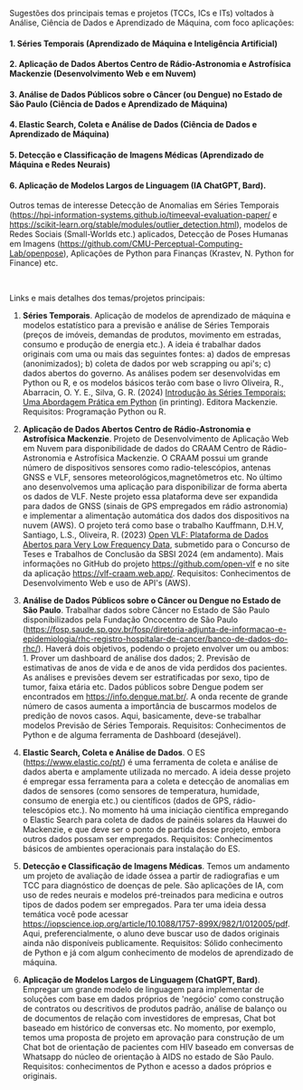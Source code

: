 Sugestões dos principais temas e projetos (TCCs, ICs e ITs) voltados à Análise, Ciência de Dados e Aprendizado de Máquina, com foco aplicações:

#### 1. Séries Temporais (Aprendizado de Máquina e Inteligência Artificial) 

#### 2. Aplicação de Dados Abertos Centro de Rádio-Astronomia e Astrofísica Mackenzie (Desenvolvimento Web e em Nuvem)

#### 3. Análise de Dados Públicos sobre o Câncer (ou Dengue) no Estado de São Paulo (Ciência de Dados e Aprendizado de Máquina)

#### 4. Elastic Search, Coleta e Análise de Dados (Ciência de Dados e Aprendizado de Máquina)

#### 5. Detecção e Classificação de Imagens Médicas (Aprendizado de Máquina e Redes Neurais)

#### 6. Aplicação de Modelos Largos de Linguagem (IA ChatGPT, Bard).

Outros temas de interesse Detecção de Anomalias em Séries Temporais (https://hpi-information-systems.github.io/timeeval-evaluation-paper/ e https://scikit-learn.org/stable/modules/outlier_detection.html), modelos de Redes Sociais (Small-Worlds etc.) aplicados, Detecção de Poses Humanas em Imagens (https://github.com/CMU-Perceptual-Computing-Lab/openpose), Aplicações de Python para Finanças (Krastev, N. Python for Finance) etc.

<br>

Links e mais detalhes dos temas/projetos principais: 

1. **Séries Temporais**. Aplicação de modelos de aprendizado de máquina e modelos estatístico para a previsão e análise de Séries Temporais (preços de imóveis, demandas de produtos, movimento em estradas, consumo e produção de energia etc.). A ideia é trabalhar dados originais com uma ou mais das seguintes fontes: a) dados de empresas (anonimizados); b) coleta de dados por web scrapping ou api's; c) dados abertos do governo. As análises podem ser desenvolvidas em Python ou R, e os modelos básicos terão com base o livro Oliveira, R., Abarracin, O. Y. E., Silva, G. R. (2024) [Introdução às Séries Temporais: Uma Abordagem Prática em Python](https://github.com/Introducao-Series-Temporais-em-Python/Book) (in printing). Editora Mackenzie. Requisitos: Programação Python ou R.   

2. **Aplicação de Dados Abertos Centro de Rádio-Astronomia e Astrofísica Mackenzie**. Projeto de Desenvolvimento de Aplicação Web em Nuvem para disponibilidade de dados do CRAAM Centro de Rádio-Astronomia e Astrofísica Mackenzie. O CRAAM possui um grande número de dispositivos sensores como radio-telescópios, antenas GNSS e VLF, sensores meteorológicos,magnetômetros etc. No último ano desenvolvemos uma aplicação para disponibilizar de forma aberta os dados de VLF. Neste projeto essa plataforma deve ser expandida para dados de GNSS (sinais de GPS empregados em rádio astronomia) e implementar a alimentação automática dos dados dos dispositivos na nuvem (AWS). O projeto terá como base o trabalho Kauffmann, D.H.V, Santiago, L.S., Oliveira, R. (2023) [Open VLF: Plataforma de Dados Abertos para Very Low Frequency Data](https://github.com/open-vlf/academic/blob/main/Open%20VLF%20TCC.pdf), submetido para o Concurso de Teses e Trabalhos de Conclusão da SBSI 2024 (em andamento). Mais informações no GitHub do projeto https://github.com/open-vlf e no site da aplicação https://vlf-craam.web.app/. Requisitos: Conhecimentos de Desenvolvimento Web e uso de API's (AWS).

3. **Análise de Dados Públicos sobre o Câncer ou Dengue no Estado de São Paulo**. Trabalhar dados sobre Câncer no Estado de São Paulo disponibilizados pela Fundação Oncocentro de São Paulo (https://fosp.saude.sp.gov.br/fosp/diretoria-adjunta-de-informacao-e-epidemiologia/rhc-registro-hospitalar-de-cancer/banco-de-dados-do-rhc/). Haverá dois objetivos, podendo o projeto envolver um ou ambos: 1. Prover um dashboard de análise dos dados; 2. Previsão de estimativas de anos de vida e de anos de vida perdidos dos pacientes. As análises e previsões devem ser estratificadas por sexo, tipo de tumor, faixa etária etc. Dados públicos sobre Dengue podem ser encontrados em https://info.dengue.mat.br/. A onda recente de grande número de casos aumenta a importância de buscarmos modelos de predição de novos casos. Aqui, basicamente, deve-se trabalhar modelos Previsão de Séries Temporais. Requisitos: Conhecimentos de Python e de alguma ferramenta de Dashboard (desejável).

4. **Elastic Search, Coleta e Análise de Dados**. O ES (https://www.elastic.co/pt/) é uma ferramenta de coleta e análise de dados aberta e amplamente utilizada no mercado. A ideia desse projeto é empregar essa ferramenta para a coleta e detecção de anomalias em dados de sensores (como sensores de temperatura, humidade, consumo de energia etc.) ou científicos (dados de GPS, rádio-telescópios etc.). No momento há uma iniciação científica empregando o Elastic Search para coleta de dados de painéis solares da Hauwei do Mackenzie, e que deve ser o ponto de partida desse projeto, embora outros dados possam ser empregados. Requisitos: Conhecimentos básicos de ambientes operacionais para instalação do ES.

5. **Detecção e Classificação de Imagens Médicas**. Temos um andamento um projeto de avaliação de idade óssea a partir de radiografias e um TCC para diagnóstico de doenças de pele. São aplicações de IA, com uso de redes neurais e modelos pré-treinados para medicina e outros tipos de dados podem ser empregados. Para ter uma ideia dessa temática você pode acessar https://iopscience.iop.org/article/10.1088/1757-899X/982/1/012005/pdf. Aqui, preferencialmente, o aluno deve buscar uso de dados originais ainda não disponíveis publicamente. Requisitos: Sólido conhecimento de Python e já com algum conhecimento de modelos de aprendizado de máquina.

6. **Aplicação de Modelos Largos de Linguagem (ChatGPT, Bard)**. Empregar um grande modelo de linguagem para implementar de soluções com base em dados próprios de 'negócio' como construção de contratos ou descritivos de produtos padrão, análise de balanço ou de documentos de relação com investidores de empresas, Chat bot baseado em histórico de conversas etc. 
No momento, por exemplo, temos uma proposta de projeto em aprovação para construção de um Chat bot de orientação de pacientes com HIV baseado em conversas de Whatsapp do núcleo de orientação à AIDS no estado de São Paulo. Requisitos: conhecimentos de Python e acesso a dados próprios e originais.




